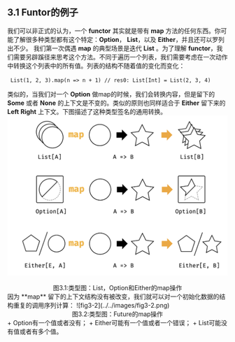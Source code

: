 
## 3.1 Funtor的例子

我们可以非正式的认为，一个 **functor** 其实就是带有 **map** 方法的任何东西。你可能了解很多种类型都有这个特定：**Option**， **List**，以及 **Either**，并且还可以罗列出不少。
我们第一次偶遇 **map** 的典型场景是迭代 **List** 。为了理解 **functor**，我们需要另辟蹊径来思考这个方法。不同于遍历一个列表，我们需要考虑在一次动作中转换这个列表中的所有值。列表的结构不随着值的变化而变化：

` List(1, 2, 3).map(n => n + 1)
// res0: List[Int] = List(2, 3, 4)`

类似的，当我们对一个 **Option** 做map的时候，我们会转换内容，但是留下的 **Some** 或者 **None** 的上下文是不变的。类似的原则也同样适合于 **Either** 留下来的 **Left** **Right** 上下文。下图描述了这种类型签名的通用转换。
![fig3-1](../../images/fig3-1.png)
<center>图3.1:类型图：List，Option和Either的map操作</center>
因为 **map** 留下的上下文结构没有被改变，我们就可以对一个初始化数据的结构重复的调用序列计算：
![fig3-2](../../images/fig3-2.png)
<center>图3.2:类型图：Future的map操作</center>
+ Option有一个值或者没有；
+ Either可能有一个值或者一个错误；
+ List可能没有值或者有多个值。































#
